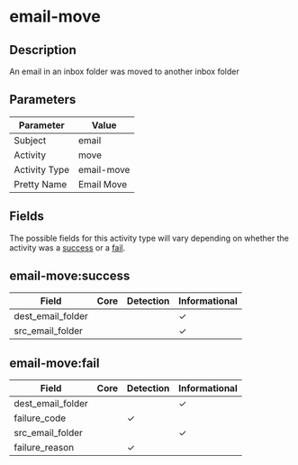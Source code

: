 email-move
==========

Description
-----------
An email in an inbox folder was moved to another inbox folder

Parameters
----------
| Parameter     | Value      |
| ------------- | ---------- |
| Subject       | email      |
| Activity      | move       |
| Activity Type | email-move |
| Pretty Name   | Email Move |


Fields
------

The possible fields for this activity type will vary depending on whether the activity was a [success](#email-movesuccess) or a [fail](#email-movefail).


email-move:success
------------------

| Field             | Core | Detection | Informational |
| ----------------- | ---- | --------- | ------------- |
| dest_email_folder |      |           | &#10003;      |
| src_email_folder  |      |           | &#10003;      |

email-move:fail
---------------

| Field             | Core | Detection | Informational |
| ----------------- | ---- | --------- | ------------- |
| dest_email_folder |      |           | &#10003;      |
| failure_code      |      | &#10003;  |               |
| src_email_folder  |      |           | &#10003;      |
| failure_reason    |      | &#10003;  |               |
